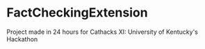 # FactCheckingExtension
Project made in 24 hours for Cathacks XI: University of Kentucky's Hackathon
